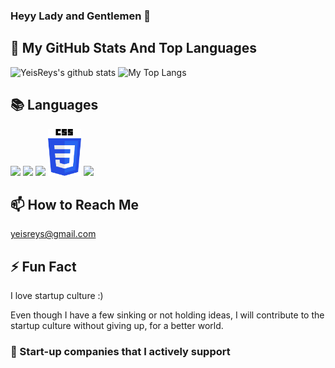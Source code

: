 ### Heyy Lady and Gentlemen 👋


## 📌 My GitHub Stats And Top Languages

<p float="center">
  <img  src="https://github-readme-stats.vercel.app/api?username=YeisReys&show_icons=true&count_private=true&hide=contribs,issues" alt="YeisReys's github stats" />
  <img  src="https://github-readme-stats.vercel.app/api/top-langs/?username=YeisReys&layout=compact&hide=html,css" alt="My Top Langs" />
</p>


## 📚 Languages

<code><img height="75" src="https://image.flaticon.com/icons/svg/882/882710.svg"></code>
<code><img height="75" src="https://image.flaticon.com/icons/svg/917/917316.svg"></code>
<code><img height="75" src="https://image.flaticon.com/icons/svg/887/887813.svg"></code>
<code><img height="75" src="https://raw.githubusercontent.com/glucianog/glucianog/60f9d55b71ecaef617e00d745bb4eb738676e107/assets/icons/css3.svg"></code>
<code><img height="75" src="https://encrypted-tbn0.gstatic.com/images?q=tbn:ANd9GcSqZOndd5RhJVnfrLPzv87efFiOTfbClA2BEw&usqp=CAU"></code>


## 📫 How to Reach Me
yeisreys@gmail.com 


## ⚡ Fun Fact

I love startup culture :)

Even though I have a few sinking or not holding ideas, I will contribute to the startup culture without giving up, for a better world.

### 🔭 Start-up companies that I actively support
